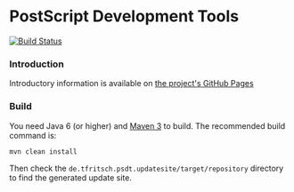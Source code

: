 # PostScript Development Tools

[![Build Status](https://travis-ci.org/thomas-fritsch/psdt.svg?branch=master)](https://travis-ci.org/thomas-fritsch/psdt)

### Introduction
Introductory information is available on [the project's GitHub Pages](http://thomas-fritsch.github.io/psdt/)

### Build
You need Java 6 (or higher) and [Maven 3](http://maven.apache.org/) to
build. The recommended build command is:

	mvn clean install

Then check the `de.tfritsch.psdt.updatesite/target/repository` directory to find the generated update site.
